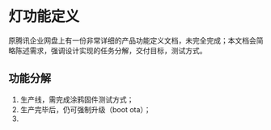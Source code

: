# 灯功能定义

原腾讯企业网盘上有一份非常详细的产品功能定义文档，未完全完成；本文档会简略陈述需求，强调设计实现的任务分解，交付目标，测试方式。



## 功能分解

1. 生产线，需完成涂鸦固件测试方式；
2. 生产完毕后，仍可强制升级（boot ota）；
3. 

